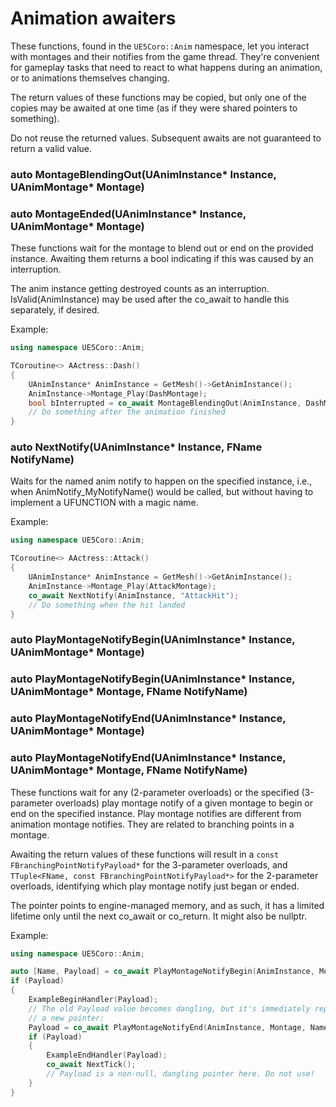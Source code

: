 # Animation awaiters

These functions, found in the `UE5Coro::Anim` namespace, let you interact with
montages and their notifies from the game thread.
They're convenient for gameplay tasks that need to react to what happens during
an animation, or to animations themselves changing.

The return values of these functions may be copied, but only one of the copies
may be awaited at one time (as if they were shared pointers to something).

Do not reuse the returned values.
Subsequent awaits are not guaranteed to return a valid value.

### auto MontageBlendingOut(UAnimInstance* Instance, UAnimMontage* Montage)
### auto MontageEnded(UAnimInstance* Instance, UAnimMontage* Montage)

These functions wait for the montage to blend out or end on the provided
instance.
Awaiting them returns a bool indicating if this was caused by an interruption.

The anim instance getting destroyed counts as an interruption.
IsValid(AnimInstance) may be used after the co_await to handle this separately,
if desired.

Example:
```cpp
using namespace UE5Coro::Anim;

TCoroutine<> AActress::Dash()
{
    UAnimInstance* AnimInstance = GetMesh()->GetAnimInstance();
    AnimInstance->Montage_Play(DashMontage);
    bool bInterrupted = co_await MontageBlendingOut(AnimInstance, DashMontage);
    // Do something after the animation finished
}
```

### auto NextNotify(UAnimInstance* Instance, FName NotifyName)

Waits for the named anim notify to happen on the specified instance, i.e., when
AnimNotify_MyNotifyName() would be called, but without having to implement a
UFUNCTION with a magic name.

Example:
```cpp
using namespace UE5Coro::Anim;

TCoroutine<> AActress::Attack()
{
    UAnimInstance* AnimInstance = GetMesh()->GetAnimInstance();
    AnimInstance->Montage_Play(AttackMontage);
    co_await NextNotify(AnimInstance, "AttackHit");
    // Do something when the hit landed
}
```

### auto PlayMontageNotifyBegin(UAnimInstance* Instance, UAnimMontage* Montage)
### auto PlayMontageNotifyBegin(UAnimInstance* Instance, UAnimMontage* Montage, FName NotifyName)
### auto PlayMontageNotifyEnd(UAnimInstance* Instance, UAnimMontage* Montage)
### auto PlayMontageNotifyEnd(UAnimInstance* Instance, UAnimMontage* Montage, FName NotifyName)

These functions wait for any (2-parameter overloads) or the specified
(3-parameter overloads) play montage notify of a given montage to begin or end
on the specified instance.
Play montage notifies are different from animation montage notifies.
They are related to branching points in a montage.

Awaiting the return values of these functions will result in a
`const FBranchingPointNotifyPayload*` for the 3-parameter overloads, and
`TTuple<FName, const FBranchingPointNotifyPayload*>` for the 2-parameter
overloads, identifying which play montage notify just began or ended.

The pointer points to engine-managed memory, and as such, it has a limited
lifetime only until the next co_await or co_return.
It might also be nullptr.

Example:
```cpp
using namespace UE5Coro::Anim;

auto [Name, Payload] = co_await PlayMontageNotifyBegin(AnimInstance, Montage);
if (Payload)
{
    ExampleBeginHandler(Payload);
    // The old Payload value becomes dangling, but it's immediately replaced by
    // a new pointer:
    Payload = co_await PlayMontageNotifyEnd(AnimInstance, Montage, Name);
    if (Payload)
    {
        ExampleEndHandler(Payload);
        co_await NextTick();
        // Payload is a non-null, dangling pointer here. Do not use!
    }
}
```
